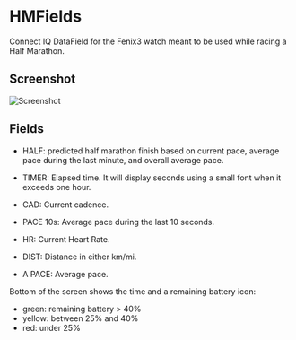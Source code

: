 # HMFields

Connect IQ DataField for the Fenix3 watch meant to be used while racing a Half Marathon.

## Screenshot

![Screenshot](https://raw.github.com/dmuino/HMFields/master/screenshots/HMFields.png)

## Fields

* HALF: predicted half marathon finish based on current pace, average pace during the last minute, and overall average pace.

* TIMER: Elapsed time. It will display seconds using a small font when it exceeds one hour.

* CAD: Current cadence.

* PACE 10s: Average pace during the last 10 seconds.

* HR: Current Heart Rate.

* DIST: Distance in either km/mi.

* A PACE: Average pace.

Bottom of the screen shows the time and a remaining battery icon:

* green: remaining battery > 40%
* yellow: between 25% and 40%
* red: under 25%

